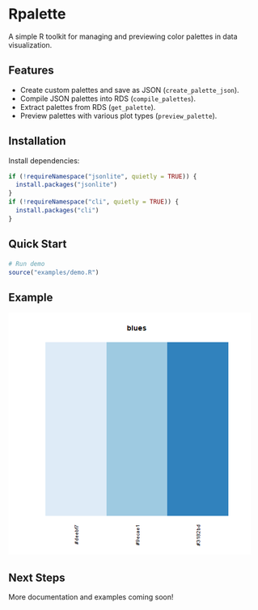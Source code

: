 # Rpalette

A simple R toolkit for managing and previewing color palettes in data visualization.

## Features
- Create custom palettes and save as JSON (`create_palette_json`).
- Compile JSON palettes into RDS (`compile_palettes`).
- Extract palettes from RDS (`get_palette`).
- Preview palettes with various plot types (`preview_palette`).

## Installation
Install dependencies:
```R
if (!requireNamespace("jsonlite", quietly = TRUE)) {
  install.packages("jsonlite")
}
if (!requireNamespace("cli", quietly = TRUE)) {
  install.packages("cli")
}
```

## Quick Start
```R
# Run demo
source("examples/demo.R")
```

## Example
![Blues Palette](examples/blues_bar.png)

## Next Steps

More documentation and examples coming soon!
